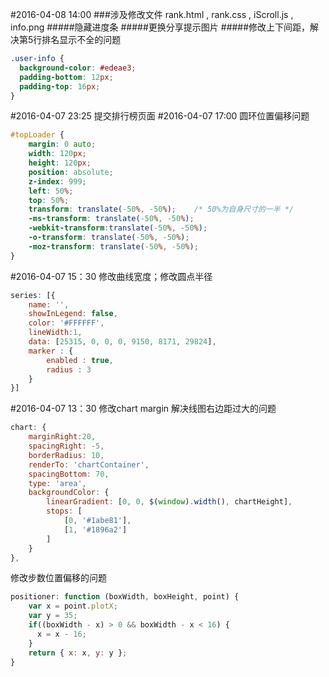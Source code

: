 #2016-04-08 14:00
###涉及修改文件 rank.html , rank.css , iScroll.js , info.png
#####隐藏进度条
#####更换分享提示图片
#####修改上下间距，解决第5行排名显示不全的问题
```css
.user-info {
  background-color: #edeae3;
  padding-bottom: 12px;
  padding-top: 16px;
}
```

#2016-04-07 23:25
提交排行榜页面
#2016-04-07 17:00
圆环位置偏移问题
```css
#topLoader {
    margin: 0 auto;
    width: 120px;
    height: 120px;
    position: absolute;
    z-index: 999;
    left: 50%;
    top: 50%;
    transform: translate(-50%, -50%);    /* 50%为自身尺寸的一半 */
    -ms-transform: translate(-50%, -50%);
    -webkit-transform:translate(-50%, -50%);
    -o-transform: translate(-50%, -50%);
    -moz-transform: translate(-50%, -50%);
}
```
#2016-04-07 15：30
修改曲线宽度；修改圆点半径
```js
series: [{
    name: '',
    showInLegend: false,
    color: '#FFFFFF',
    lineWidth:1,
    data: [25315, 0, 0, 0, 9150, 8171, 29824],
    marker : {
        enabled : true,
        radius : 3
    }
}]
```

#2016-04-07 13：30
修改chart margin 解决线图右边距过大的问题
```js
chart: {
    marginRight:20,
    spacingRight: -5,
    borderRadius: 10,
    renderTo: 'chartContainer',
    spacingBottom: 70,
    type: 'area',
    backgroundColor: {
        linearGradient: [0, 0, $(window).width(), chartHeight],
        stops: [
            [0, '#1abe81'],
            [1, '#1896a2']
        ]
    }
},
```
修改步数位置偏移的问题
```js
positioner: function (boxWidth, boxHeight, point) {
    var x = point.plotX;
    var y = 35;
    if((boxWidth - x) > 0 && boxWidth - x < 16) {
      x = x - 16;
    }
    return { x: x, y: y };
}
```
